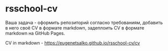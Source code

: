 # rsschool-cv
Ваша задача - оформить репозиторий согласно требованиям, добавить в него своё CV в формате markdown, задеплоить CV в формате markdown на GitHub Pages.

CV in markdown - https://eugenetsalko.github.io/rsschool-cv/cv
